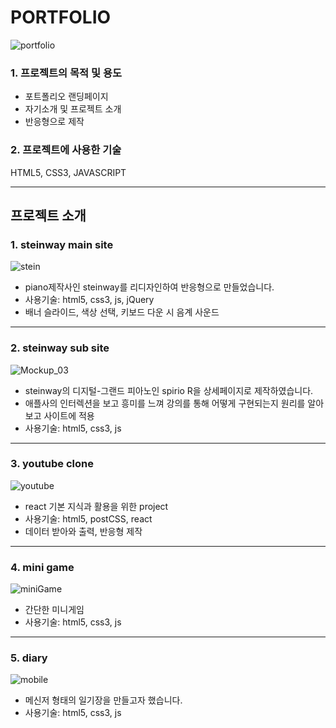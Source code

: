 # PORTFOLIO

![portfolio](https://user-images.githubusercontent.com/84313420/124919143-d5813980-e030-11eb-8864-c93a48894721.png)


### 1. 프로젝트의 목적 및 용도

- 포트폴리오 랜딩페이지
- 자기소개 및 프로젝트 소개
- 반응형으로 제작



### 2. 프로젝트에 사용한 기술

HTML5, CSS3, JAVASCRIPT




---


## 프로젝트 소개

### 1. steinway main site 

![stein](https://user-images.githubusercontent.com/84313420/124916607-cfd62480-e02d-11eb-9f6e-2288719cbbca.png)
-  piano제작사인 steinway를 리디자인하여 반응형으로 만들었습니다.
-  사용기술: html5, css3, js, jQuery
-  배너 슬라이드, 색상 선택, 키보드 다운 시 음계 사운드

---
### 2. steinway sub site

![Mockup_03](https://user-images.githubusercontent.com/84313420/124916628-d6649c00-e02d-11eb-999c-e0b4b0b8a4be.png)
- steinway의 디지털-그랜드 피아노인 spirio R을 상세페이지로 제작하였습니다.
- 애플사의 인터렉션을 보고 흥미를 느껴 강의를 통해 어떻게 구현되는지 원리를 알아보고 사이트에 적용
- 사용기술: html5, css3, js
---
### 3. youtube clone

![youtube](https://user-images.githubusercontent.com/84313420/124901559-153e2600-e01d-11eb-8f18-f83dca716627.png)
- react 기본 지식과 활용을 위한 project
- 사용기술: html5, postCSS, react
- 데이터 받아와 출력, 반응형 제작
---
### 4. mini game

![miniGame](https://user-images.githubusercontent.com/84313420/124916639-d8c6f600-e02d-11eb-9593-4860b65c7f53.png)
- 간단한 미니게임
- 사용기술: html5, css3, js
---
### 5. diary

![mobile](https://user-images.githubusercontent.com/84313420/124916643-d9f82300-e02d-11eb-8e9d-99425e4c297b.png)
- 메신저 형태의 일기장을 만들고자 했습니다.
- 사용기술: html5, css3, js





